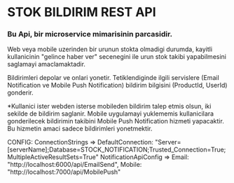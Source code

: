 # STOK BILDIRIM REST API

### Bu Api, bir microservice mimarisinin parcasidir.

Web veya mobile uzerinden bir urunun stokta olmadigi durumda, kayitli kullanicinin "gelince haber ver" secenegini ile urun stok takibi yapabilmesini
saglamayi amaclamaktadir.

Bildirimleri depolar ve onlari yonetir. Tetiklendiginde ilgili servislere (Email Notification ve Mobile Push Notification) bildirim bilgisini
(ProductId, UserId) gonderir.

\*Kullanici ister webden isterse mobileden bildirim talep etmis olsun, iki sekilde de bildirim saglanir. Mobile uygulamayi yuklememis kullanicilara
gonderilecek bildirimin takibini Mobile Push Notification hizmeti yapacaktir. Bu hizmetin amaci sadece bildirimleri yonetmektir.

CONFIG:
ConnectionStrings => DefaultConnection: "Server=[serverName];Database=STOCK_NOTIFICATION;Trusted_Connection=True;MultipleActiveResultSets=True"
NotificationApiConfig => Email: "http://localhost:6000/api/EmailSend", Mobile: "http://localhost:7000/api/MobilePush"
